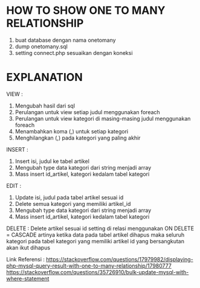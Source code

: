 # HOW TO SHOW ONE TO MANY RELATIONSHIP

1. buat database dengan nama onetomany
2. dump onetomany.sql
3. setting connect.php sesuaikan dengan koneksi 

# EXPLANATION

VIEW :
1. Mengubah hasil dari sql
2. Perulangan untuk view setiap judul menggunakan foreach
3. Perulangan untuk view kategori di masing-masing judul menggunakan foreach
4. Menambahkan koma (,) untuk setiap kategori
5. Menghilangkan (,) pada kategori yang paling akhir

INSERT :
1. Insert isi, judul ke tabel artikel
2. Mengubah type data kategori dari string menjadi array
3. Mass insert id_artikel, kategori kedalam tabel kategori

EDIT :
1. Update isi, judul pada tabel artikel sesuai id
2. Delete semua kategori yang memiliki artikel_id
3. Mengubah type data kategori dari string menjadi array
4. Mass insert id_artikel, kategori kedalam tabel kategori

DELETE :
Delete artikel sesuai id 
setting di relasi menggunakan ON DELETE = CASCADE artinya ketika data pada tabel artikel dihapus maka seluruh kategori pada tabel kategori yang memiliki artikel id yang bersangkutan akan ikut dihapus

Link Referensi :
https://stackoverflow.com/questions/17979982/displaying-php-mysql-query-result-with-one-to-many-relationship/17980777
https://stackoverflow.com/questions/35726910/bulk-update-mysql-with-where-statement